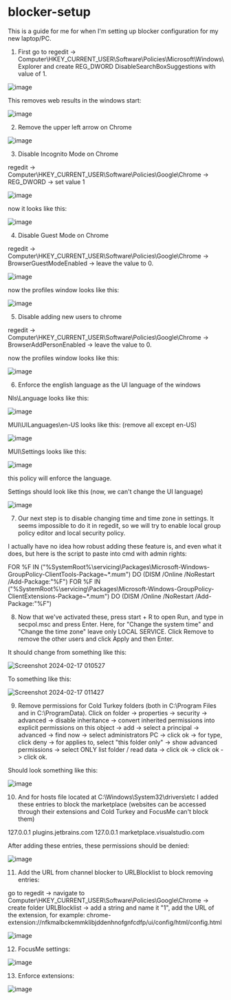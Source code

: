 # blocker-setup

This is a guide for me for when I'm setting up blocker configuration for my new laptop/PC.



1. First go to regedit -> Computer\HKEY_CURRENT_USER\Software\Policies\Microsoft\Windows\Explorer and create REG_DWORD DisableSearchBoxSuggestions with value of 1.

![image](https://github.com/molodchyk/blocker-setup/assets/73010708/7a8e350a-9898-4158-bce3-06d69e456a89)

This removes web results in the windows start:

![image](https://github.com/molodchyk/blocker-setup/assets/73010708/6662bc99-9767-49fe-b4ec-0de81ee8a2b5)

2. Remove the upper left arrow on Chrome

![image](https://github.com/molodchyk/blocker-setup/assets/73010708/c553f96b-0620-4752-89b7-397cb68dd46f)

3. Disable Incognito Mode on Chrome

regedit -> Computer\HKEY_CURRENT_USER\Software\Policies\Google\Chrome -> REG_DWORD -> set value 1

![image](https://github.com/molodchyk/blocker-setup/assets/73010708/46b6bcea-35bf-41c4-9671-35b712077790)

now it looks like this:

![image](https://github.com/molodchyk/blocker-setup/assets/73010708/1d92000f-4c3f-4290-be17-7e92a291148d)

4. Disable Guest Mode on Chrome

regedit -> Computer\HKEY_CURRENT_USER\Software\Policies\Google\Chrome -> BrowserGuestModeEnabled -> leave the value to 0.

![image](https://github.com/molodchyk/blocker-setup/assets/73010708/e49fa010-2a23-40d7-8352-4eebdaca5c6c)

now the profiles window looks like this:

![image](https://github.com/molodchyk/blocker-setup/assets/73010708/61fa17db-6fec-4e24-a30a-eeacaa3b778f)

5. Disable adding new users to chrome

regedit -> Computer\HKEY_CURRENT_USER\Software\Policies\Google\Chrome -> BrowserAddPersonEnabled -> leave the value to 0.

now the profiles window looks like this:

![image](https://github.com/molodchyk/blocker-setup/assets/73010708/23fa73e3-b7fb-4aa7-a3f2-e669c4ebe2e8)

6. Enforce the english language as the UI language of the windows

Nls\Language looks like this:

![image](https://github.com/molodchyk/blocker-setup/assets/73010708/e570fbdb-4213-4b7c-bf03-3bce056ab3b4)

MUI\UILanguages\en-US looks like this: (remove all except en-US)

![image](https://github.com/molodchyk/blocker-setup/assets/73010708/24162e64-6d84-4fc8-a8ec-fae32171c8e5)

MUI\Settings looks like this:

![image](https://github.com/molodchyk/blocker-setup/assets/73010708/9f278c5c-3119-4cc9-8f71-9d62a5a2729d)

this policy will enforce the language. 

Settings should look like this (now, we can't change the UI language)

![image](https://github.com/molodchyk/blocker-setup/assets/73010708/ae18fa4f-9fd7-4089-9aa5-cdc7f4407221)

7. Our next step is to disable changing time and time zone in settings. It seems impossible to do it in regedit, so we will try to enable local group policy editor and local security policy.

I actually have no idea how robust adding these feature is, and even what it does, but here is the script to paste into cmd with admin rights:

FOR %F IN ("%SystemRoot%\servicing\Packages\Microsoft-Windows-GroupPolicy-ClientTools-Package~*.mum") DO (DISM /Online /NoRestart /Add-Package:"%F")
FOR %F IN ("%SystemRoot%\servicing\Packages\Microsoft-Windows-GroupPolicy-ClientExtensions-Package~*.mum") DO (DISM /Online /NoRestart /Add-Package:"%F")

8. Now that we've activated these, press start + R to open Run, and type in secpol.msc and press Enter. Here, for "Change the system time" and "Change the time zone" leave only LOCAL SERVICE. Click Remove to remove the other users and click Apply and then Enter.

It should change from something like this:

![Screenshot 2024-02-17 010527](https://github.com/molodchyk/blocker-setup/assets/73010708/ef28e202-2315-42cc-90ce-48685c1fa81f)

To something like this:

![Screenshot 2024-02-17 011427](https://github.com/molodchyk/blocker-setup/assets/73010708/bd6691f6-81b3-4a2e-8e89-6c744677b1ab)

9. Remove permissions for Cold Turkey folders (both in C:\Program Files and in C:\ProgramData). Click on folder -> properties -> security -> advanced -> disable inheritance -> convert inherited permissions into explicit permissions on this object -> add -> select a principal -> advanced -> find now -> select administrators PC -> click ok -> for type, click deny -> for applies to, select "this folder only" -> show advanced permissions -> select ONLY list folder / read data -> click ok -> click ok -> click ok.

Should look something like this:

![image](https://github.com/molodchyk/blocker-setup/assets/73010708/2e3198ac-d21c-47fa-b4f1-3b55600ec1c6)

10. And for hosts file located at C:\Windows\System32\drivers\etc I added these entries to block the marketplace (websites can be accessed through their extensions and Cold Turkey and FocusMe can't block them)

127.0.0.1 plugins.jetbrains.com
127.0.0.1 marketplace.visualstudio.com

After adding these entries, these permissions should be denied:

![image](https://github.com/molodchyk/blocker-setup/assets/73010708/72abf637-afd3-49cd-a229-d0a7689d4ecf)

11. Add the URL from channel blocker to URLBlocklist to block removing entries:

go to regedit -> navigate to Computer\HKEY_CURRENT_USER\Software\Policies\Google\Chrome -> create folder URLBlocklist -> add a string and name it "1", add the URL of the extension, for example: chrome-extension://nfkmalbckemmklibjddenhnofgnfcdfp/ui/config/html/config.html


![image](https://github.com/molodchyk/blocker-setup/assets/73010708/37b54461-9214-448c-bffb-f5721d557e84)


12. FocusMe settings:

![image](https://github.com/molodchyk/blocker-setup/assets/73010708/12127227-9082-4451-8bae-e9d25d0662e7)

13. Enforce extensions:

![image](https://github.com/molodchyk/blocker-setup/assets/73010708/828db37e-711f-4e7f-9784-203b6e3f5444)



